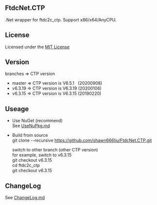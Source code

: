 ## FtdcNet.CTP

.Net wrapper for ftdc2c_ctp. Support x86/x64/AnyCPU.

## License

Licensed under the [MIT License](http://www.mit-license.org/)


## Version

branches  => CTP version  
* master  => CTP version is V6.5.1 &nbsp; (20200908) 
* v6.3.19 => CTP version is V6.3.19 (20200106) 
* v6.3.15 => CTP version is V6.3.15 (20190220) 

## Useage
* Use NuGet (recommend)  
  See [UseNuPkg.md](https://github.com/shawn666liu/FtdcNet.CTP/blob/master/UseNuPkg.md)  

* Build from source   
  git clone --recursive https://github.com/shawn666liu/FtdcNet.CTP.git   

  switch to other branch (other CTP version)  
  for example, switch to v6.3.15  
  git checkout v6.3.15  
  cd ftdc2c_ctp  
  git checkout v6.3.15    

## ChangeLog
  See [ChangeLog.md](https://github.com/shawn666liu/FtdcNet.CTP/blob/master/ChangeLog.md) 